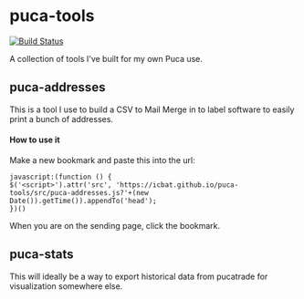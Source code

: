 # puca-tools
[![Build Status](https://travis-ci.org/icbat/puca-tools.svg?branch=master)](https://travis-ci.org/icbat/puca-tools)

A collection of tools I've built for my own Puca use.

## puca-addresses

This is a tool I use to build a CSV to Mail Merge in to label software to easily print a bunch of addresses.

#### How to use it

Make a new bookmark and paste this into the url:

```
javascript:(function () {
$('<script>').attr('src', 'https://icbat.github.io/puca-tools/src/puca-addresses.js?'+(new Date()).getTime()).appendTo('head');
})()
```

When you are on the sending page, click the bookmark.

## puca-stats

This will ideally be a way to export historical data from pucatrade for visualization somewhere else.
